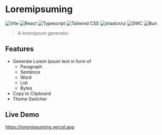 # Loremipsuming

![Vite](https://img.shields.io/badge/Vite-646CFF?style=flat-square&logo=vite&logoColor=white)
![React](https://img.shields.io/badge/React-61DAFB?style=flat-square&logo=react&logoColor=white)
![Typescript](https://img.shields.io/badge/Typescript-3178C6?style=flat-square&logo=typescript&logoColor=white)
![Tailwind CSS](https://img.shields.io/badge/Tailwind_CSS-38B2AC?style=flat-square&logo=tailwind-css&logoColor=white)
![shadcn/ui](https://img.shields.io/badge/shadcn/ui-000000?style=flat-square&logo=shadcnui&logoColor=white)
![SWC](https://img.shields.io/badge/SWC-yellow?style=flat-square&logo=swc&logoColor=white)
![Bun](https://img.shields.io/badge/Bun-orange?style=flat-square&logo=bun&logoColor=white)

> A loremipsum generator.

## Features
- Generate Lorem Ipsum text in form of
  - Paragraph
  - Sentence
  - Word
  - List
  - Bytes
- Copy to Clipboard
- Theme Switcher

## Live Demo
https://loremipsuming.vercel.app